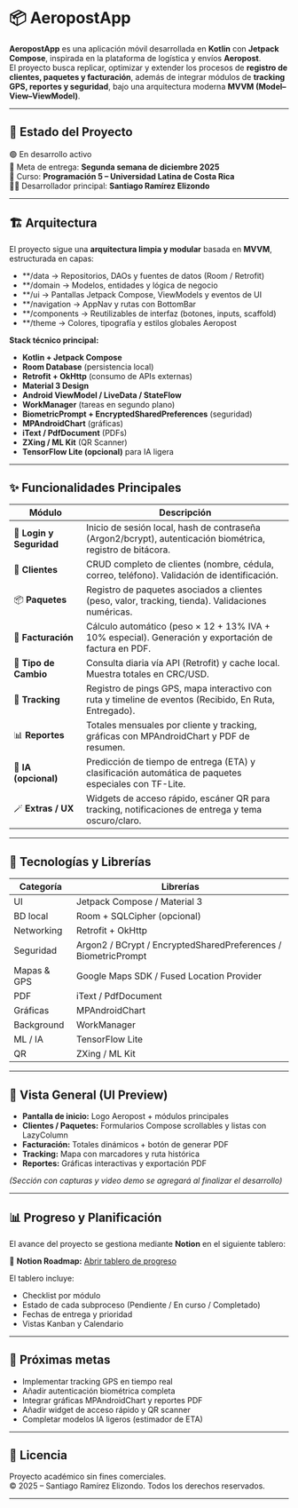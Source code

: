 # 📦 AeropostApp

**AeropostApp** es una aplicación móvil desarrollada en **Kotlin** con **Jetpack Compose**, inspirada en la plataforma de logística y envíos **Aeropost**.  
El proyecto busca replicar, optimizar y extender los procesos de **registro de clientes, paquetes y facturación**, además de integrar módulos de **tracking GPS, reportes y seguridad**, bajo una arquitectura moderna **MVVM (Model–View–ViewModel)**.

---

## 🚀 Estado del Proyecto

🟢 En desarrollo activo  
📅 Meta de entrega: **Segunda semana de diciembre 2025**  
📍 Curso: **Programación 5 – Universidad Latina de Costa Rica**  
👨‍💻 Desarrollador principal: **Santiago Ramírez Elizondo**

---

## 🏗️ Arquitectura

El proyecto sigue una **arquitectura limpia y modular** basada en **MVVM**, estructurada en capas:

- **/data → Repositorios, DAOs y fuentes de datos (Room / Retrofit)
- **/domain → Modelos, entidades y lógica de negocio
- **/ui → Pantallas Jetpack Compose, ViewModels y eventos de UI
- **/navigation → AppNav y rutas con BottomBar
- **/components → Reutilizables de interfaz (botones, inputs, scaffold)
- **/theme → Colores, tipografía y estilos globales Aeropost


**Stack técnico principal:**
- **Kotlin + Jetpack Compose**
- **Room Database** (persistencia local)
- **Retrofit + OkHttp** (consumo de APIs externas)
- **Material 3 Design**
- **Android ViewModel / LiveData / StateFlow**
- **WorkManager** (tareas en segundo plano)
- **BiometricPrompt + EncryptedSharedPreferences** (seguridad)
- **MPAndroidChart** (gráficas)
- **iText / PdfDocument** (PDFs)
- **ZXing / ML Kit** (QR Scanner)
- **TensorFlow Lite (opcional)** para IA ligera

---

## ✨ Funcionalidades Principales

| Módulo | Descripción |
|---------|-------------|
| 🔐 **Login y Seguridad** | Inicio de sesión local, hash de contraseña (Argon2/bcrypt), autenticación biométrica, registro de bitácora. |
| 👥 **Clientes** | CRUD completo de clientes (nombre, cédula, correo, teléfono). Validación de identificación. |
| 📦 **Paquetes** | Registro de paquetes asociados a clientes (peso, valor, tracking, tienda). Validaciones numéricas. |
| 🧾 **Facturación** | Cálculo automático (peso × 12 + 13% IVA + 10% especial). Generación y exportación de factura en PDF. |
| 💱 **Tipo de Cambio** | Consulta diaria vía API (Retrofit) y cache local. Muestra totales en CRC/USD. |
| 📍 **Tracking** | Registro de pings GPS, mapa interactivo con ruta y timeline de eventos (Recibido, En Ruta, Entregado). |
| 📊 **Reportes** | Totales mensuales por cliente y tracking, gráficas con MPAndroidChart y PDF de resumen. |
| 🧠 **IA (opcional)** | Predicción de tiempo de entrega (ETA) y clasificación automática de paquetes especiales con TF-Lite. |
| 🪄 **Extras / UX** | Widgets de acceso rápido, escáner QR para tracking, notificaciones de entrega y tema oscuro/claro. |

---

## 🧰 Tecnologías y Librerías

| Categoría | Librerías |
|------------|-----------|
| UI | Jetpack Compose / Material 3 |
| BD local | Room + SQLCipher (opcional) |
| Networking | Retrofit + OkHttp |
| Seguridad | Argon2 / BCrypt / EncryptedSharedPreferences / BiometricPrompt |
| Mapas & GPS | Google Maps SDK / Fused Location Provider |
| PDF | iText / PdfDocument |
| Gráficas | MPAndroidChart |
| Background | WorkManager |
| ML / IA | TensorFlow Lite |
| QR | ZXing / ML Kit |

---

## 📱 Vista General (UI Preview)

- **Pantalla de inicio:** Logo Aeropost + módulos principales  
- **Clientes / Paquetes:** Formularios Compose scrollables y listas con LazyColumn  
- **Facturación:** Totales dinámicos + botón de generar PDF  
- **Tracking:** Mapa con marcadores y ruta histórica  
- **Reportes:** Gráficas interactivas y exportación PDF  

*(Sección con capturas y video demo se agregará al finalizar el desarrollo)*

---

## 📊 Progreso y Planificación

El avance del proyecto se gestiona mediante **Notion** en el siguiente tablero:  

🔗 **Notion Roadmap:** [Abrir tablero de progreso]([https://www.notion.so/TU_LINK_AQUI](https://www.notion.so/291122423059802c9e65ea98ea9b89b8?v=2911224230598043a304000ccefd6ead&source=copy_link))

El tablero incluye:
- Checklist por módulo  
- Estado de cada subproceso (Pendiente / En curso / Completado)  
- Fechas de entrega y prioridad  
- Vistas Kanban y Calendario  

---

## 🧩 Próximas metas

- Implementar tracking GPS en tiempo real  
- Añadir autenticación biométrica completa  
- Integrar gráficas MPAndroidChart y reportes PDF  
- Añadir widget de acceso rápido y QR scanner  
- Completar modelos IA ligeros (estimador de ETA)

---

## 🧾 Licencia

Proyecto académico sin fines comerciales.  
© 2025 – Santiago Ramírez Elizondo. Todos los derechos reservados.

---


